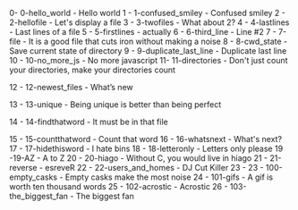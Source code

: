 0- 0-hello_world - Hello world
1 - 1-confused_smiley - Confused smiley
2 - 2-hellofile - Let's display a file
3 - 3-twofiles - What about 2?
4 - 4-lastlines - Last lines of a file
5 - 5-firstlines - actually
6 - 6-third_line -  Line #2
7 - 7-file -  It is a good file that cuts iron without making a noise
8 - 8-cwd_state -  Save current state of directory
9 - 9-duplicate_last_line - Duplicate last line 
10 - 10-no_more_js - No more javascript
11- 11-directories - Don't just count your directories, make your directories count

12 - 12-newest_files - What’s new

13 - 13-unique - Being unique is better than being perfect

14 - 14-findthatword - It must be in that file

15 - 15-countthatword - Count that word
16 - 16-whatsnext - What's next?
17 - 17-hidethisword -  I hate bins
18 - 18-letteronly - Letters only please
19 -19-AZ -  A to Z
20 - 20-hiago - Without C, you would live in hiago
21 - 21-reverse - esreveR
22 - 22-users_and_homes - DJ Cut Killer
23 - 23 - 100-empty_casks - Empty casks make the most noise
24 - 101-gifs - A gif is worth ten thousand words
25 - 102-acrostic - Acrostic
26 - 103-the_biggest_fan - The biggest fan 
